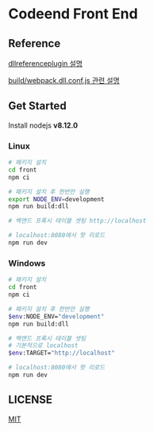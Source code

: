 # Codeend Front End

## Reference
[dllreferenceplugin 설명](https://webpack.js.org/plugins/dll-plugin/#dllreferenceplugin)

[build/webpack.dll.conf.js 관련 설명](https://olaf.kr/2018/05/21/webpack4-dllplugin-configuration/)

## Get Started

Install nodejs **v8.12.0** 

### Linux

```bash
# 패키지 설치
cd front 
npm ci 

# 패키지 설치 후 한번만 실행
export NODE_ENV=development 
npm run build:dll

# 백앤드 프록시 테이블 셋팅 http://localhost

# localhost:8080에서 핫 리로드
npm run dev
```

### Windows

```bash
# 패키지 설치
cd front 
npm ci 

# 패키지 설치 후 한번만 실행
$env:NODE_ENV="development"
npm run build:dll

# 백앤드 프록시 테이블 셋팅 
# 기본적으로 localhost
$env:TARGET="http://localhost"

# localhost:8080에서 핫 리로드
npm run dev
```

## LICENSE

[MIT](http://opensource.org/licenses/MIT)
